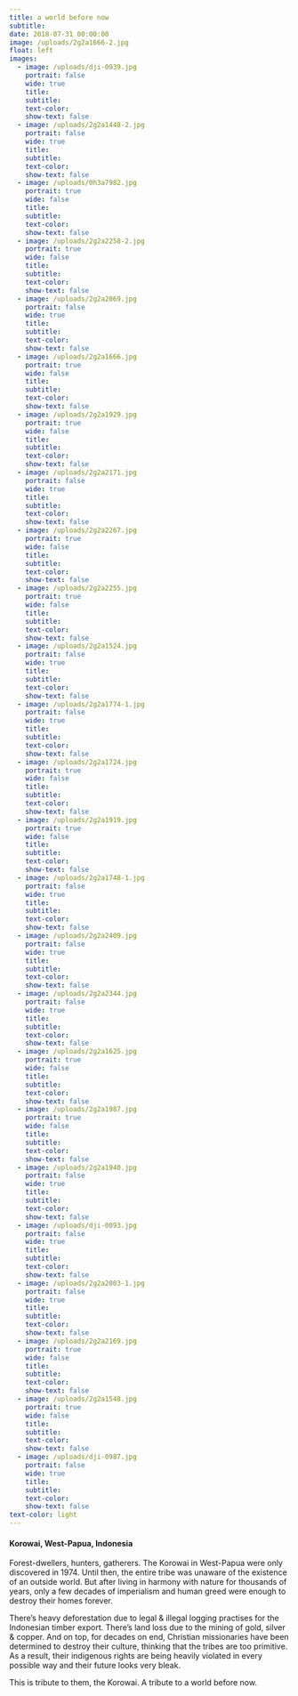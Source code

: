 ```yaml
---
title: a world before now
subtitle:
date: 2018-07-31 00:00:00
image: /uploads/2g2a1666-2.jpg
float: left
images:
  - image: /uploads/dji-0939.jpg
    portrait: false
    wide: true
    title:
    subtitle:
    text-color:
    show-text: false
  - image: /uploads/2g2a1448-2.jpg
    portrait: false
    wide: true
    title:
    subtitle:
    text-color:
    show-text: false
  - image: /uploads/0h3a7982.jpg
    portrait: true
    wide: false
    title:
    subtitle:
    text-color:
    show-text: false
  - image: /uploads/2g2a2258-2.jpg
    portrait: true
    wide: false
    title:
    subtitle:
    text-color:
    show-text: false
  - image: /uploads/2g2a2069.jpg
    portrait: false
    wide: true
    title:
    subtitle:
    text-color:
    show-text: false
  - image: /uploads/2g2a1666.jpg
    portrait: true
    wide: false
    title:
    subtitle:
    text-color:
    show-text: false
  - image: /uploads/2g2a1929.jpg
    portrait: true
    wide: false
    title:
    subtitle:
    text-color:
    show-text: false
  - image: /uploads/2g2a2171.jpg
    portrait: false
    wide: true
    title:
    subtitle:
    text-color:
    show-text: false
  - image: /uploads/2g2a2267.jpg
    portrait: true
    wide: false
    title:
    subtitle:
    text-color:
    show-text: false
  - image: /uploads/2g2a2255.jpg
    portrait: true
    wide: false
    title:
    subtitle:
    text-color:
    show-text: false
  - image: /uploads/2g2a1524.jpg
    portrait: false
    wide: true
    title:
    subtitle:
    text-color:
    show-text: false
  - image: /uploads/2g2a1774-1.jpg
    portrait: false
    wide: true
    title:
    subtitle:
    text-color:
    show-text: false
  - image: /uploads/2g2a1724.jpg
    portrait: true
    wide: false
    title:
    subtitle:
    text-color:
    show-text: false
  - image: /uploads/2g2a1919.jpg
    portrait: true
    wide: false
    title:
    subtitle:
    text-color:
    show-text: false
  - image: /uploads/2g2a1748-1.jpg
    portrait: false
    wide: true
    title:
    subtitle:
    text-color:
    show-text: false
  - image: /uploads/2g2a2409.jpg
    portrait: false
    wide: true
    title:
    subtitle:
    text-color:
    show-text: false
  - image: /uploads/2g2a2344.jpg
    portrait: false
    wide: true
    title:
    subtitle:
    text-color:
    show-text: false
  - image: /uploads/2g2a1625.jpg
    portrait: true
    wide: false
    title:
    subtitle:
    text-color:
    show-text: false
  - image: /uploads/2g2a1987.jpg
    portrait: true
    wide: false
    title:
    subtitle:
    text-color:
    show-text: false
  - image: /uploads/2g2a1940.jpg
    portrait: false
    wide: true
    title:
    subtitle:
    text-color:
    show-text: false
  - image: /uploads/dji-0093.jpg
    portrait: false
    wide: true
    title:
    subtitle:
    text-color:
    show-text: false
  - image: /uploads/2g2a2003-1.jpg
    portrait: false
    wide: true
    title:
    subtitle:
    text-color:
    show-text: false
  - image: /uploads/2g2a2169.jpg
    portrait: true
    wide: false
    title:
    subtitle:
    text-color:
    show-text: false
  - image: /uploads/2g2a1548.jpg
    portrait: true
    wide: false
    title:
    subtitle:
    text-color:
    show-text: false
  - image: /uploads/dji-0987.jpg
    portrait: false
    wide: true
    title:
    subtitle:
    text-color:
    show-text: false
text-color: light
---
```


#### Korowai, West-Papua, Indonesia

Forest-dwellers, hunters, gatherers. The Korowai in West-Papua were only discovered in 1974. Until then, the entire tribe was unaware of the existence of an outside world. But after living in harmony with nature for thousands of years, only a few decades of imperialism and human greed were enough to destroy their homes forever.

There’s heavy deforestation due to legal & illegal logging practises for the Indonesian timber export. There’s land loss due to the mining of gold, silver & copper. And on top, for decades on end, Christian missionaries have been determined to destroy their culture, thinking that the tribes are too primitive. As a result, their indigenous rights are being heavily violated in every possible way and their future looks very bleak.

This is tribute to them, the Korowai. A tribute to a world before now.&nbsp;